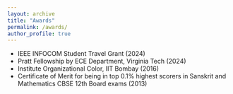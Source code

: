 ```yaml
---
layout: archive
title: "Awards"
permalink: /awards/
author_profile: true
---
```


- IEEE INFOCOM Student Travel Grant (2024)
- Pratt Fellowship by ECE Department, Virginia Tech (2024)
- Institute Organizational Color, IIT Bombay (2016)
- Certificate of Merit for being in top 0.1% highest scorers in Sanskrit and Mathematics CBSE 12th Board exams (2013)